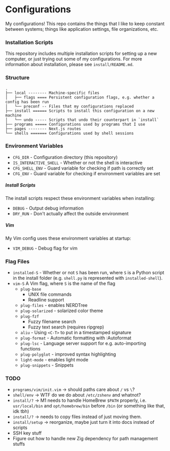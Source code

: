 # Configurations
My configurations! This repo contains the things that I like to keep constant
between systems; things like application settings, file organizations, etc.

### Installation Scripts
This repository includes multiple installation scripts for setting up a new computer,
or just trying out some of my configurations. For more information about installation,
please see `install/README.md`.

### Structure

```
.
├── local -------- Machine-specific files
│   ├── flags ==== Persistent configuration flags, e.g. whether a config has been run
│   └── preconf -- Files that my configurations replaced
├── install ====== Scripts to install this configuration on a new machine
│   └── undo ----- Scripts that undo their counterpart in `install`
├── programs ===== Configurations used by programs that I use
├── pages -------- Next.js routes
└── shells ======= Configurations used by shell sessions
```

### Environment Variables

- `CFG_DIR` - Configuration directory (this repository)
- `IS_INTERACTIVE_SHELL` - Whether or not the shell is interactive
- `CFG_SHELL_ENV` - Guard variable for checking if path is correctly set
- `CFG_ENV` - Guard variable for checking if environment variables are set

##### Install Scripts
The install scripts respect these environment variables when installing:

- `DEBUG` - Output debug information
- `DRY_RUN` - Don't actually affect the outside environment

##### Vim
My Vim config uses these environment variables at startup:

- `VIM_DEBUG` - Debug flag for vim

### Flag Files
- `installed-S` - Whether or not `S` has been run, where `S` is a Python script
  in the install folder (e.g. `shell.py` is represented with `installed-shell`).
- `vim-S` A Vim flag, where `S` is the name of the flag
  - `plug-base`
    - UNIX file commands
    - Readline support
  - `plug-files` - enables NERDTree
  - `plug-solarized` - solarized color theme
  - `plug-fzf`
    - Fuzzy filename search
    - Fuzzy text search (requires ripgrep)
  - `aliu` - Using `<C-T>` to put in a timestamped signature
  - `plug-format` - Automatic formatting with :Autoformat
  - `plug-lsc` - Language server support for e.g. auto-importing functions
  - `plug-polyglot` - improved syntax highlighting
  - `light-mode` - enables light mode
  - `plug-snippets` - Snippets

### TODO
- `programs/vim/init.vim` -> should paths care about `/` vs `\`?
- `shell/env` -> WTF do we do about `/etc/zshenv` and whatnot?
- `install/?` -> M1 needs to handle HomeBrew `$PATH` properly, i.e. `usr/local/bin`
  and `opt/homebrew/bin` before `/bin` (or something like that, idk tbh)
- `install/?` -> needs to copy files instead of just moving them.
- `install/setup` -> reorganize, maybe just turn it into docs instead of scripts
- SSH key stuff
- Figure out how to handle new Zig dependency for path management stuffs
